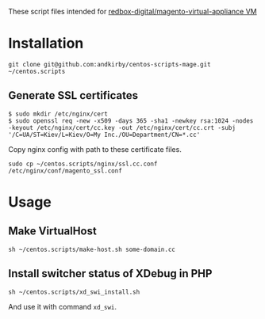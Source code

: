 These script files intended for [redbox-digital/magento-virtual-appliance VM](../../../../redbox-digital/magento-virtual-appliance)

# Installation

```
git clone git@github.com:andkirby/centos-scripts-mage.git ~/centos.scripts
```

## Generate SSL certificates
```
$ sudo mkdir /etc/nginx/cert
$ sudo openssl req -new -x509 -days 365 -sha1 -newkey rsa:1024 -nodes -keyout /etc/nginx/cert/cc.key -out /etc/nginx/cert/cc.crt -subj '/C=UA/ST=Kiev/L=Kiev/O=My Inc./OU=Department/CN=*.cc'
```

Copy nginx config with path to these certificate files.
```
sudo cp ~/centos.scripts/nginx/ssl.cc.conf /etc/nginx/conf/magento_ssl.conf
```

# Usage
## Make VirtualHost
```
sh ~/centos.scripts/make-host.sh some-domain.cc
```

## Install switcher status of XDebug in PHP
```
sh ~/centos.scripts/xd_swi_install.sh
```
And use it with command `xd_swi`.
